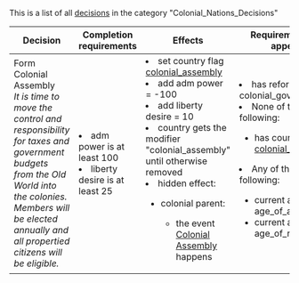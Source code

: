 This is a list of all [decisions](decisions.md) in the category "Colonial_Nations_Decisions"

| Decision | Completion requirements | Effects | Requirements to appear |
| ----- | ------ | ----- | ------ |
| <a name="form_colonial_assembly">Form Colonial Assembly</a><br />*It is time to move the control and responsibility for taxes and government budgets from the Old World into the colonies. Members will be elected annually and all propertied citizens will be eligible.* | <li>adm power is at least 100</li><li>liberty desire is at least 25</li> | <li>set country flag [colonial_assembly](../flags/colonial_assembly.md)</li><li>add adm power = -100</li><li>add liberty desire = 10</li><li>country gets the modifier "colonial_assembly" until otherwise removed</li><li>hidden effect:</li><ul><li>colonial parent:</li><ul><li>the event [Colonial Assembly](../events/colonial_assembly.md) happens</li></ul></ul> | <li>has reform colonial_government</li><li>None of the following:</li><ul><li>has country flag [colonial_assembly](../flags/colonial_assembly.md)</li></ul><li>Any of the following:</li><ul><li>current age is age_of_absolutism</li><li>current age  is age_of_revolutions</li></ul> |
